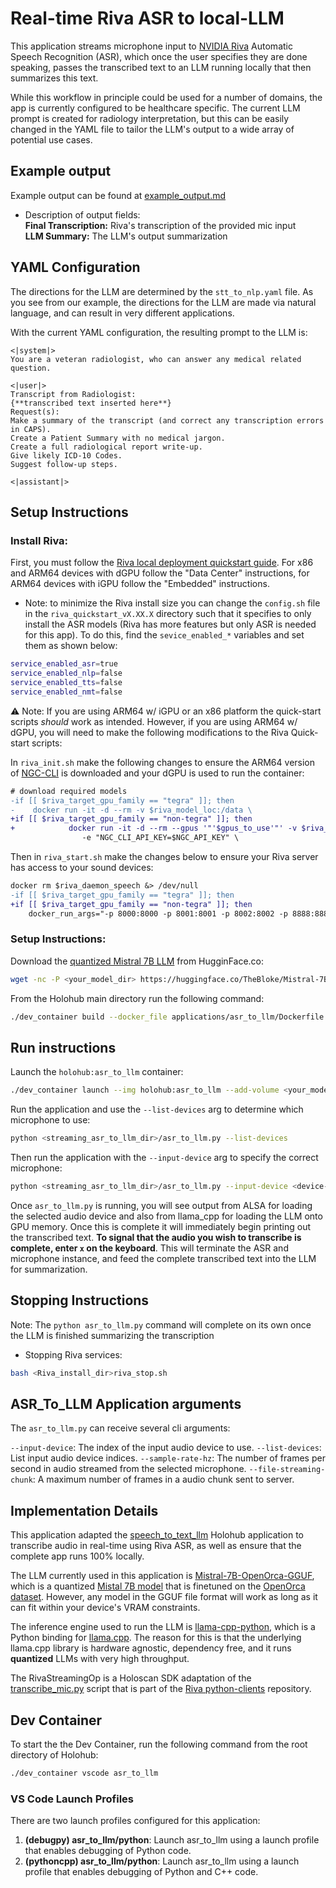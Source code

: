 # Real-time Riva ASR to local-LLM

This application streams microphone input to [NVIDIA Riva](https://www.nvidia.com/en-us/ai-data-science/products/riva/) Automatic Speech Recognition (ASR), which once the user specifies they are done speaking, passes the transcribed text to an LLM running locally that then summarizes this text.

While this workflow in principle could be used for a number of domains, the app is currently configured to be healthcare specific. The current LLM prompt is created for radiology interpretation, but this can be easily changed in the YAML file to tailor the LLM's output to a wide array of potential use cases.

## Example output
Example output can be found at [example_output.md](./example_output.md)  
* Description of output fields:  
**Final Transcription:** Riva's transcription of the provided mic input  
**LLM Summary:** The LLM's output summarization


## YAML Configuration

The directions for the LLM are determined by the `stt_to_nlp.yaml` file. As you see from our example, the directions for the LLM are made via natural language, and can result in very different applications.

With the current YAML configuration, the resulting prompt to the LLM is:

```
<|system|>
You are a veteran radiologist, who can answer any medical related question.

<|user|>
Transcript from Radiologist:
{**transcribed text inserted here**}
Request(s):
Make a summary of the transcript (and correct any transcription errors in CAPS).
Create a Patient Summary with no medical jargon.
Create a full radiological report write-up.
Give likely ICD-10 Codes.
Suggest follow-up steps.

<|assistant|>
```

## Setup Instructions

### Install Riva:
First, you must follow the [Riva local deployment quickstart guide](https://docs.nvidia.com/deeplearning/riva/user-guide/docs/quick-start-guide.html#local-deployment-using-quick-start-scripts). For x86 and ARM64 devices with dGPU follow the "Data Center" instructions, for ARM64 devices with iGPU follow the "Embedded" instructions.

* Note: to minimize the Riva install size you can change the `config.sh` file in the `riva_quickstart_vX.XX.X` directory such that it specifies to only install the ASR models (Riva has more features but only ASR is needed for this app). To do this, find the `sevice_enabled_*` variables and set them as shown below:
```bash
service_enabled_asr=true
service_enabled_nlp=false
service_enabled_tts=false
service_enabled_nmt=false
```

 ⚠️ Note: If you are using ARM64 w/ iGPU or an x86 platform the quick-start scripts *should* work as intended. However, if you are using ARM64 w/ dGPU, you will need to make the following modifications to the Riva Quick-start scripts:

In `riva_init.sh` make the following changes to ensure the ARM64 version of [NGC-CLI](https://docs.ngc.nvidia.com/cli/index.html) is downloaded and your dGPU is used to run the container:
```diff
# download required models
-if [[ $riva_target_gpu_family == "tegra" ]]; then
-    docker run -it -d --rm -v $riva_model_loc:/data \
+if [[ $riva_target_gpu_family == "non-tegra" ]]; then
+            docker run -it -d --rm --gpus '"'$gpus_to_use'"' -v $riva_model_loc:/data \
                -e "NGC_CLI_API_KEY=$NGC_API_KEY" \
```
Then in `riva_start.sh` make the changes below to ensure your Riva server has access to your sound devices:
```diff
docker rm $riva_daemon_speech &> /dev/null
-if [[ $riva_target_gpu_family == "tegra" ]]; then
+if [[ $riva_target_gpu_family == "non-tegra" ]]; then
    docker_run_args="-p 8000:8000 -p 8001:8001 -p 8002:8002 -p 8888:8888 --device /dev/bus/usb --device /dev/snd"
```

### Setup Instructions:
Download the [quantized Mistral 7B LLM](https://huggingface.co/TheBloke/Mistral-7B-OpenOrca-GGUF) from HugginFace.co:
```bash
wget -nc -P <your_model_dir> https://huggingface.co/TheBloke/Mistral-7B-OpenOrca-GGUF/resolve/main/mistral-7b-openorca.Q8_0.gguf
```

From the Holohub main directory run the following command:
```bash
./dev_container build --docker_file applications/asr_to_llm/Dockerfile --img holohub:asr_to_llm
```

## Run instructions

Launch the `holohub:asr_to_llm` container:
```bash
./dev_container launch --img holohub:asr_to_llm --add-volume <your_model_dir>
```
Run the application and use the `--list-devices` arg to determine which microphone to use:
```bash
python <streaming_asr_to_llm_dir>/asr_to_llm.py --list-devices
```
Then run the application with the `--input-device` arg to specify the correct microphone:
```bash
python <streaming_asr_to_llm_dir>/asr_to_llm.py --input-device <device-index>
```

Once `asr_to_llm.py` is running, you will see output from ALSA for loading the selected audio device and also from llama_cpp for loading the LLM onto GPU memory. Once this is complete it will immediately begin printing out the transcribed text. **To signal that the audio you wish to transcribe is complete, enter `x` on the keyboard**. This will terminate the ASR and microphone instance, and feed the complete transcribed text into the LLM for summarization.

## Stopping Instructions
Note: The `python asr_to_llm.py` command will complete on its own once the LLM is finished summarizing the transcription
* Stopping Riva services:
```bash
bash <Riva_install_dir>riva_stop.sh
```

## ASR_To_LLM Application arguments
The `asr_to_llm.py` can receive several cli arguments:

`--input-device`: The index of the input audio device to use.
`--list-devices`: List input audio device indices.
`--sample-rate-hz`: The number of frames per second in audio streamed from the selected microphone.
`--file-streaming-chunk`: A maximum number of frames in a audio chunk sent to server.

## Implementation Details
This application adapted the [speech_to_text_llm](../speech_to_text_llm/) Holohub application to transcribe audio in real-time using Riva ASR, as well as ensure that the complete app runs 100% locally.

The LLM currently used in this application is [Mistral-7B-OpenOrca-GGUF](https://huggingface.co/TheBloke/Mistral-7B-OpenOrca-GGUF), which is a quantized [Mistal 7B model](https://mistral.ai/news/announcing-mistral-7b/) that is finetuned on the [OpenOrca dataset](https://huggingface.co/datasets/Open-Orca/OpenOrca). However, any model in the GGUF file format will work as long as it can fit within your device's VRAM constraints.

The inference engine used to run the LLM is [llama-cpp-python](https://github.com/abetlen/llama-cpp-python), which is a Python binding for [llama.cpp](https://github.com/ggerganov/llama.cpp). The reason for this is that the underlying llama.cpp library is hardware agnostic, dependency free, and it runs **quantized** LLMs with very high throughput.

The RivaStreamingOp is a Holoscan SDK adaptation of the [transcribe_mic.py](https://github.com/nvidia-riva/python-clients/blob/main/scripts/asr/transcribe_mic.py) script that is part of the [Riva python-clients](https://github.com/nvidia-riva/python-clients/tree/main) repository.


## Dev Container

To start the the Dev Container, run the following command from the root directory of Holohub:

```bash
./dev_container vscode asr_to_llm
```

### VS Code Launch Profiles

There are two launch profiles configured for this application:

1. **(debugpy) asr_to_llm/python**: Launch asr_to_llm using a launch profile that enables debugging of Python code.
2. **(pythoncpp) asr_to_llm/python**: Launch asr_to_llm using a launch profile that enables debugging of Python and C++ code.